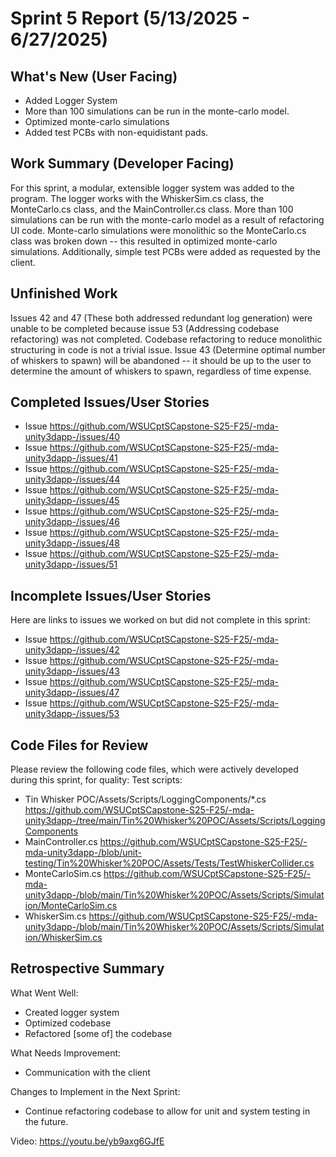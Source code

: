 # Sprint 5 Report (5/13/2025 - 6/27/2025)

## What's New (User Facing)
 * Added Logger System
 * More than 100 simulations can be run in the monte-carlo model.
 * Optimized monte-carlo simulations
 * Added test PCBs with non-equidistant pads.

## Work Summary (Developer Facing)
For this sprint, a modular, extensible logger system was added to the program. The logger works with the WhiskerSim.cs class, the MonteCarlo.cs class, and the MainController.cs class. More than 100 simulations can be run with the monte-carlo model as a result of refactoring UI code. Monte-carlo simulations were monolithic so the MonteCarlo.cs class was broken down -- this resulted in optimized monte-carlo simulations. Additionally, simple test PCBs were added as requested by the client.

## Unfinished Work
Issues 42 and 47 (These both addressed redundant log generation) were unable to be completed because issue 53 (Addressing codebase refactoring) was not completed. Codebase refactoring to reduce monolithic structuring in code is not a trivial issue. Issue 43 (Determine optimal number of whiskers to spawn) will be abandoned -- it should be up to the user to determine the amount of whiskers to spawn, regardless of time expense.

## Completed Issues/User Stories
* Issue https://github.com/WSUCptSCapstone-S25-F25/-mda-unity3dapp-/issues/40 
* Issue https://github.com/WSUCptSCapstone-S25-F25/-mda-unity3dapp-/issues/41
* Issue https://github.com/WSUCptSCapstone-S25-F25/-mda-unity3dapp-/issues/44 
* Issue https://github.com/WSUCptSCapstone-S25-F25/-mda-unity3dapp-/issues/45 
* Issue https://github.com/WSUCptSCapstone-S25-F25/-mda-unity3dapp-/issues/46
* Issue https://github.com/WSUCptSCapstone-S25-F25/-mda-unity3dapp-/issues/48 
* Issue https://github.com/WSUCptSCapstone-S25-F25/-mda-unity3dapp-/issues/51 

 ## Incomplete Issues/User Stories
 Here are links to issues we worked on but did not complete in this sprint:
 * Issue https://github.com/WSUCptSCapstone-S25-F25/-mda-unity3dapp-/issues/42 
 * Issue https://github.com/WSUCptSCapstone-S25-F25/-mda-unity3dapp-/issues/43 
 * Issue https://github.com/WSUCptSCapstone-S25-F25/-mda-unity3dapp-/issues/47
 * Issue https://github.com/WSUCptSCapstone-S25-F25/-mda-unity3dapp-/issues/53 

## Code Files for Review
Please review the following code files, which were actively developed during this sprint, for quality:
Test scripts: 
* Tin Whisker POC/Assets/Scripts/LoggingComponents/*.cs https://github.com/WSUCptSCapstone-S25-F25/-mda-unity3dapp-/tree/main/Tin%20Whisker%20POC/Assets/Scripts/LoggingComponents 
* MainController.cs https://github.com/WSUCptSCapstone-S25-F25/-mda-unity3dapp-/blob/unit-testing/Tin%20Whisker%20POC/Assets/Tests/TestWhiskerCollider.cs
* MonteCarloSim.cs https://github.com/WSUCptSCapstone-S25-F25/-mda-unity3dapp-/blob/main/Tin%20Whisker%20POC/Assets/Scripts/Simulation/MonteCarloSim.cs 
* WhiskerSim.cs https://github.com/WSUCptSCapstone-S25-F25/-mda-unity3dapp-/blob/main/Tin%20Whisker%20POC/Assets/Scripts/Simulation/WhiskerSim.cs  

 
## Retrospective Summary
What Went Well:
* Created logger system
* Optimized codebase
* Refactored [some of] the codebase

What Needs Improvement:
* Communication with the client

Changes to Implement in the Next Sprint:
* Continue refactoring codebase to allow for unit and system testing in the future.

Video: https://youtu.be/yb9axg6GJfE
